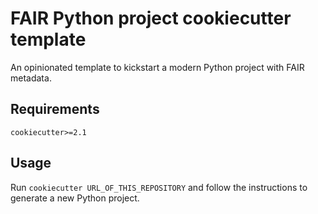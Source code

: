 # FAIR Python project cookiecutter template

An opinionated template to kickstart a modern Python project with FAIR metadata.

## Requirements

`cookiecutter>=2.1`

## Usage

Run `cookiecutter URL_OF_THIS_REPOSITORY` and
follow the instructions to generate a new Python project.
